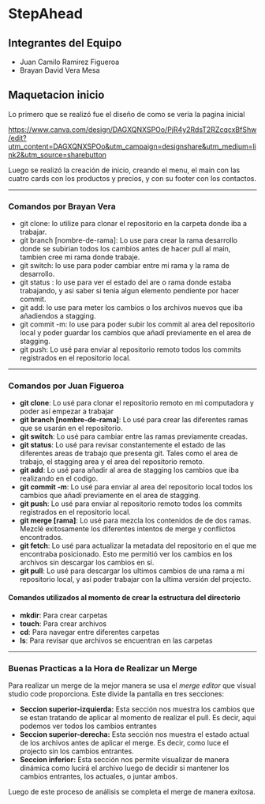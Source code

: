 # StepAhead

## Integrantes del Equipo

- Juan Camilo Ramirez Figueroa
- Brayan David Vera Mesa

## Maquetacion inicio

Lo primero que se realizó fue el diseño de como se vería la pagina inicial

https://www.canva.com/design/DAGXQNXSPOo/PjR4y2RdsT2RZcqcxBfShw/edit?utm_content=DAGXQNXSPOo&utm_campaign=designshare&utm_medium=link2&utm_source=sharebutton

Luego se realizó la creación de inicio, creando el menu, el main con las cuatro cards con los productos y precios, y con su footer con los contactos.


---


### Comandos por Brayan Vera

- git clone: lo utilize para clonar el repositorio en la carpeta donde iba a trabajar.
- git branch [nombre-de-rama]: Lo use para crear la rama desarrollo donde se subirian todos los cambios antes de hacer pull al main, tambien cree mi rama donde trabaje.
- git switch: lo use para poder cambiar entre mi rama y la rama de desarrollo.
- git status : lo use para ver el estado del are o rama donde estaba trabajando, y asi saber si tenia algun elemento pendiente por hacer commit.
- git add: lo use para meter los cambios o los archivos nuevos que iba añadiendos a stagging.
- git commit -m: lo use para poder subir los commit al area del repositorio local y poder guardar los cambios que añadí previamente en el area de stagging.
- git push: Lo usé para enviar al repositorio remoto todos los commits registrados en el repositorio local.


---


### Comandos por Juan Figueroa

- **git clone**: Lo usé para clonar el repositorio remoto en mi computadora y poder así empezar a trabajar
- **git branch [nombre-de-rama]**: Lo usé para crear las diferentes ramas que se usarán en el repositorio.
- **git switch**: Lo usé para cambiar entre las ramas previamente creadas.
- **git status**: Lo usé para revisar constantemente el estado de las diferentes areas de trabajo que presenta git. Tales como el area de trabajo, el stagging area y 
el area del repositorio remoto.
- **git add**: Lo usé para añadir al area de stagging los cambios que iba realizando en el codigo.
- **git commit -m**: Lo usé para enviar al area del repositorio local todos los cambios que añadí previamente en el area de stagging.
- **git push**: Lo usé para enviar al repositorio remoto todos los commits registrados en el repositorio local.
- **git merge [rama]**: Lo usé para mezcla los contenidos de de dos ramas. Mezclé exitosamente los diferentes intentos de merge y conflictos encontrados.
- **git fetch**: Lo usé para actualizar la metadata del repositorio en el que me encontraba posicionado. Esto me permitió ver los cambios en los archivos sin descargar los cambios en sí.
- **git pull**: Lo usé para descargar los ultimos cambios de una rama a mi repositorio local, y así poder trabajar con la ultima versión del projecto.

#### Comandos utilizados al momento de crear la estructura del directorio

- **mkdir**: Para crear carpetas
- **touch**: Para crear archivos
- **cd**: Para navegar entre diferentes carpetas
- **ls**: Para revisar que archivos se encuentran en las carpetas

---

### Buenas Practicas a la Hora de Realizar un Merge

Para realizar un merge de la mejor manera se usa el *merge editor* que visual studio code proporciona. 
Este divide la pantalla en tres secciones:
- **Seccion superior-izquierda:** Esta sección nos muestra los cambios que se estan tratando de aplicar al momento de realizar el pull. Es decir, aqui podemos ver todos los cambios entrantes
- **Seccion superior-derecha:** Esta sección nos muestra el estado actual de los archivos antes de aplicar el merge. Es decir, como luce el projecto sin los cambios entrantes.
- **Seccion inferior:** Esta sección nos permite visualizar de manera dinámica como lucirá el archivo luego de decidir si mantener los cambios entrantes, los actuales, o juntar ambos. 

Luego de este proceso de análisis se completa el merge de manera exitosa. 
